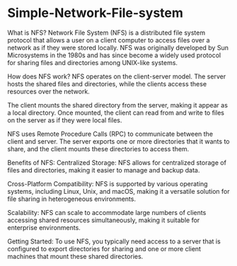 # Simple-Network-File-system
What is NFS?
Network File System (NFS) is a distributed file system protocol that allows a user on a client computer to access files over a network as if they were stored locally. NFS was originally developed by Sun Microsystems in the 1980s and has since become a widely used protocol for sharing files and directories among UNIX-like systems.

How does NFS work?
NFS operates on the client-server model. The server hosts the shared files and directories, while the clients access these resources over the network.

The client mounts the shared directory from the server, making it appear as a local directory. Once mounted, the client can read from and write to files on the server as if they were local files.

NFS uses Remote Procedure Calls (RPC) to communicate between the client and server. The server exports one or more directories that it wants to share, and the client mounts these directories to access them.

Benefits of NFS:
Centralized Storage: NFS allows for centralized storage of files and directories, making it easier to manage and backup data.

Cross-Platform Compatibility: NFS is supported by various operating systems, including Linux, Unix, and macOS, making it a versatile solution for file sharing in heterogeneous environments.

Scalability: NFS can scale to accommodate large numbers of clients accessing shared resources simultaneously, making it suitable for enterprise environments.

Getting Started:
To use NFS, you typically need access to a server that is configured to export directories for sharing and one or more client machines that mount these shared directories.
